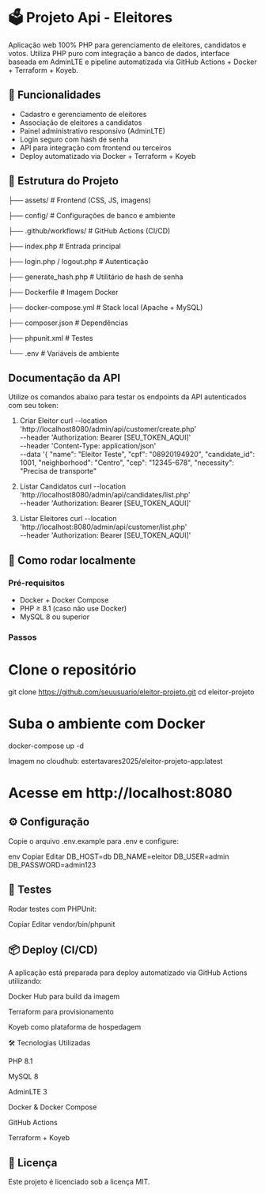 # 🗳️ Projeto Api - Eleitores

Aplicação web 100% PHP para gerenciamento de eleitores, candidatos e votos. Utiliza PHP puro com integração a banco de dados, interface baseada em AdminLTE e pipeline automatizada via GitHub Actions + Docker + Terraform + Koyeb.


## 🚀 Funcionalidades

- Cadastro e gerenciamento de eleitores
- Associação de eleitores a candidatos
- Painel administrativo responsivo (AdminLTE)
- Login seguro com hash de senha
- API para integração com frontend ou terceiros
- Deploy automatizado via Docker + Terraform + Koyeb


## 📁 Estrutura do Projeto


├── assets/ # Frontend (CSS, JS, imagens)

├── config/ # Configurações de banco e ambiente

├── .github/workflows/ # GitHub Actions (CI/CD)

├── index.php # Entrada principal

├── login.php / logout.php # Autenticação

├── generate_hash.php # Utilitário de hash de senha

├── Dockerfile # Imagem Docker

├── docker-compose.yml # Stack local (Apache + MySQL)

├── composer.json # Dependências

├── phpunit.xml # Testes

└── .env # Variáveis de ambiente

## Documentação da API

Utilize os comandos abaixo para testar os endpoints da API autenticados com seu token:

1. Criar Eleitor
curl --location 'http://localhost8080/admin/api/customer/create.php' \
--header 'Authorization: Bearer [SEU_TOKEN_AQUI]' \
--header 'Content-Type: application/json' \
--data '{
  "name": "Eleitor Teste",
  "cpf": "08920194920",
  "candidate_id": 1001,
  "neighborhood": "Centro",
  "cep": "12345-678",
  "necessity": "Precisa de transporte"


1. Listar Candidatos
curl --location 'http://localhost8080/admin/api/candidates/list.php' \
--header 'Authorization: Bearer [SEU_TOKEN_AQUI]'

2. Listar Eleitores
curl --location 'http://localhost:8080/admin/api/customer/list.php' \
--header 'Authorization: Bearer [SEU_TOKEN_AQUI]'

## 🧪 Como rodar localmente

### Pré-requisitos

- Docker + Docker Compose
- PHP ≥ 8.1 (caso não use Docker)
- MySQL 8 ou superior

### Passos

# Clone o repositório

git clone https://github.com/seuusuario/eleitor-projeto.git
cd eleitor-projeto

# Suba o ambiente com Docker
docker-compose up -d

Imagem no cloudhub:
estertavares2025/eleitor-projeto-app:latest

# Acesse em http://localhost:8080

##  ⚙️ Configuração
Copie o arquivo .env.example para .env e configure:

env
Copiar
Editar
DB_HOST=db
DB_NAME=eleitor
DB_USER=admin
DB_PASSWORD=admin123

## 🧪 Testes
Rodar testes com PHPUnit:

Copiar
Editar
vendor/bin/phpunit

## 📦 Deploy (CI/CD)

A aplicação está preparada para deploy automatizado via GitHub Actions utilizando:

Docker Hub para build da imagem

Terraform para provisionamento

Koyeb como plataforma de hospedagem

🛠️ Tecnologias Utilizadas

PHP 8.1

MySQL 8

AdminLTE 3

Docker & Docker Compose

GitHub Actions

Terraform + Koyeb

## 📝 Licença

Este projeto é licenciado sob a licença MIT.
